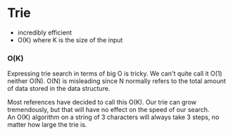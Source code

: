 # Trie

- incredibly efficient
- O(K) where K is the size of the input

### O(K)

Expressing trie search in terms of big O is tricky. We can't quite call it O(1) neither O(N).
O(N) is misleading since N normally refers to the total amount of data stored in the data structure.

Most references have decided to call this O(K). Our trie can grow tremendously, but that will have no effect on the speed of our search.  
An O(K) algorithm on a string of 3 characters will always take 3 steps, no matter how large the trie is.
